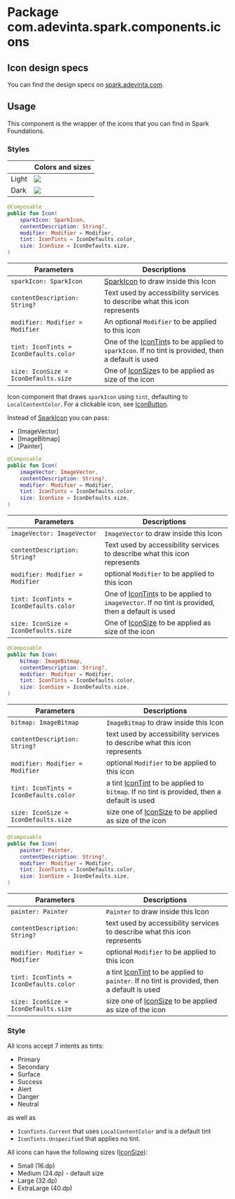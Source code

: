 # Package com.adevinta.spark.components.icons

## Icon design specs

You can find the design specs on [spark.adevinta.com](https://spark.adevinta.com/1186e1705/p/11373f-icon/b/80bf01).

## Usage

This component is the wrapper of the icons that you can find in Spark Foundations.

### Styles

|       | Colors and sizes                                                                                                                                               |
|-------|----------------------------------------------------------------------------------------------------------------------------------------------------------------|
| Light | ![](../../../../../../../../../spark-screenshot-testing/src/test/snapshots/images/com.adevinta.spark_PreviewScreenshotTests_preview_tests_icon_icon_light.png) |
| Dark  | ![](../../../../../../../../../spark-screenshot-testing/src/test/snapshots/images/com.adevinta.spark_PreviewScreenshotTests_preview_tests_icon_icon_dark.png)  |

```kotlin
@Composable
public fun Icon(
    sparkIcon: SparkIcon,
    contentDescription: String?,
    modifier: Modifier = Modifier,
    tint: IconTints = IconDefaults.color,
    size: IconSize = IconDefaults.size,
)
```

| Parameters                             | Descriptions                                                                                                                       |
|----------------------------------------|------------------------------------------------------------------------------------------------------------------------------------|
| `sparkIcon: SparkIcon`                 | [SparkIcon](../../../../../../../../../spark-icons/src/main/kotlin/com/adevinta/spark/icons/SparkIcon.kt) to draw inside this Icon |
| `contentDescription: String?`          | Text used by accessibility services to describe what this icon represents                                                          |
| `modifier: Modifier = Modifier`        | An optional `Modifier` to be applied to this icon                                                                                  |                                                                                                                     |
| `tint: IconTints = IconDefaults.color` | One of the [IconTint](IconTints.kt)s to be applied to `sparkIcon`. If no tint is provided, then a default is used                  |
| `size: IconSize = IconDefaults.size`   | One of [IconSize](IconDefaults.kt)s to be applied as size of the icon                                                              |

Icon component that draws `sparkIcon` using `tint`, defaulting to `LocalContentColor`. For a
clickable icon, see [IconButton](IconButton.kt).

Instead of [SparkIcon](../../../../../../../../../spark-icons/src/main/kotlin/com/adevinta/spark/icons/SparkIcon.kt) you can pass:
- [ImageVector]
- [ImageBitmap]
- [Painter]

```kotlin
@Composable
public fun Icon(
    imageVector: ImageVector,
    contentDescription: String?,
    modifier: Modifier = Modifier,
    tint: IconTints = IconDefaults.color,
    size: IconSize = IconDefaults.size,
)
```

| Parameters                             | Descriptions                                                                                                    |
|----------------------------------------|-----------------------------------------------------------------------------------------------------------------|
| `imageVector: ImageVector`             | `ImageVector` to draw inside this Icon                                                                          |
| `contentDescription: String?`          | Text used by accessibility services to describe what this icon represents                                       |
| `modifier: Modifier = Modifier`        | optional `Modifier` to be applied to this icon                                                                  |                                                                                                                     |
| `tint: IconTints = IconDefaults.color` | One of [IconTint](IconTints.kt)s to be applied to `imageVector`. If no tint is provided, then a default is used |
| `size: IconSize = IconDefaults.size`   | One of [IconSize](IconDefaults.kt)  to be applied as size of the icon                                           |

```kotlin
@Composable
public fun Icon(
    bitmap: ImageBitmap,
    contentDescription: String?,
    modifier: Modifier = Modifier,
    tint: IconTints = IconDefaults.color,
    size: IconSize = IconDefaults.size,
)
```

| Parameters                             | Descriptions                                                                                              |
|----------------------------------------|-----------------------------------------------------------------------------------------------------------|
| `bitmap: ImageBitmap`                  | `ImageBitmap` to draw inside this Icon                                                                    |
| `contentDescription: String?`          | text used by accessibility services to describe what this icon represents                                 |
| `modifier: Modifier = Modifier`        | optional `Modifier` to be applied to this icon                                                            |                                                                                                                     |
| `tint: IconTints = IconDefaults.color` | a tint [IconTint](IconTints.kt) to be applied to `bitmap`. If no tint is provided, then a default is used |
| `size: IconSize = IconDefaults.size`   | size one of [IconSize](IconDefaults.kt) to be applied as size of the icon                                 |

```kotlin
@Composable
public fun Icon(
    painter: Painter,
    contentDescription: String?,
    modifier: Modifier = Modifier,
    tint: IconTints = IconDefaults.color,
    size: IconSize = IconDefaults.size,
)
```

| Parameters                             | Descriptions                                                                                               |
|----------------------------------------|------------------------------------------------------------------------------------------------------------|
| `painter: Painter`                     | `Painter` to draw inside this Icon                                                                         |
| `contentDescription: String?`          | text used by accessibility services to describe what this icon represents                                  |
| `modifier: Modifier = Modifier`        | optional `Modifier` to be applied to this icon                                                             |                                                                                                                     |
| `tint: IconTints = IconDefaults.color` | a tint [IconTint](IconTints.kt) to be applied to `painter`. If no tint is provided, then a default is used |
| `size: IconSize = IconDefaults.size`   | size one of [IconSize](IconDefaults.kt) to be applied as size of the icon                                  |


### Style

All icons accept 7 intents as tints:
- Primary
- Secondary
- Surface
- Success
- Alert
- Danger
- Neutral

as well as 
- `IconTints.Current` that uses `LocalContentColor` and is a default tint 
- `IconTints.Unspecified` that applies no tint.

All icons can have the following sizes ([IconSize](IconDefaults.kt)):
- Small (16.dp)
- Medium (24.dp) - default size
- Large (32.dp)
- ExtraLarge (40.dp)
